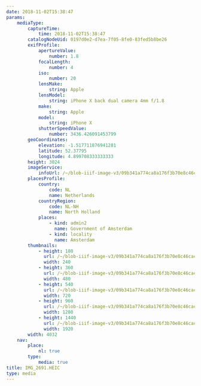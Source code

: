 ```yaml
---
date: 2018-11-02T15:38:47
params:
    mediaType:
        captureTime:
            time: 2018-11-02T15:38:47
        catalogNodeUid: 0197d0e2-d7ea-7f05-8fe0-83fed5b8be26
        exifProfile:
            apertureValue:
                number: 1.8
            focalLength:
                number: 4
            iso:
                number: 20
            lensMake:
                string: Apple
            lensModel:
                string: iPhone X back dual camera 4mm f/1.8
            make:
                string: Apple
            model:
                string: iPhone X
            shutterSpeedValue:
                number: 3436.426091453799
        geoCoordinates:
            elevation: -1.517711876941281
            latitude: 52.37795
            longitude: 4.899708333333333
        height: 3024
        imageService:
            infoUrl: /~/blob-iiif-image-v3/09b341a774ca8a176f3b70e8c46cacd0b53839c7577cf75cfa999c45aa6e266a/info.json
        placesProfile:
            country:
                code: NL
                name: Netherlands
            countryRegion:
                code: NL-NH
                name: North Holland
            places:
                - kind: admin2
                  name: Government of Amsterdam
                - kind: locality
                  name: Amsterdam
        thumbnails:
            - height: 180
              url: /~/blob-iiif-image-v3/09b341a774ca8a176f3b70e8c46cacd0b53839c7577cf75cfa999c45aa6e266a/full/240%2C180/0/default.jpg
              width: 240
            - height: 360
              url: /~/blob-iiif-image-v3/09b341a774ca8a176f3b70e8c46cacd0b53839c7577cf75cfa999c45aa6e266a/full/480%2C360/0/default.jpg
              width: 480
            - height: 540
              url: /~/blob-iiif-image-v3/09b341a774ca8a176f3b70e8c46cacd0b53839c7577cf75cfa999c45aa6e266a/full/720%2C540/0/default.jpg
              width: 720
            - height: 960
              url: /~/blob-iiif-image-v3/09b341a774ca8a176f3b70e8c46cacd0b53839c7577cf75cfa999c45aa6e266a/full/1280%2C960/0/default.jpg
              width: 1280
            - height: 1440
              url: /~/blob-iiif-image-v3/09b341a774ca8a176f3b70e8c46cacd0b53839c7577cf75cfa999c45aa6e266a/full/1920%2C1440/0/default.jpg
              width: 1920
        width: 4032
    nav:
        place:
            nl: true
        type:
            media: true
title: IMG_2691.HEIC
type: media
---
```

